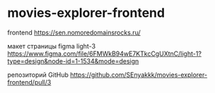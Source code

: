 # movies-explorer-frontend
frontend
https://sen.nomoredomainsrocks.ru/

макет страницы figma light-3
https://www.figma.com/file/6FMWkB94wE7KTkcCgUXtnC/light-1?type=design&node-id=1-1534&mode=design


репозиторий GitHub
https://github.com/SEnyakkk/movies-explorer-frontend/pull/3

